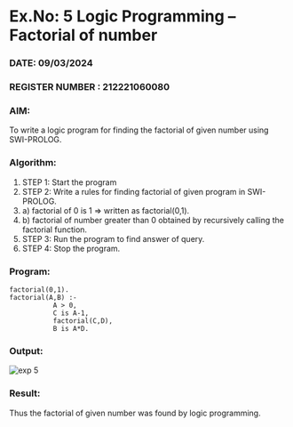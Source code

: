 # Ex.No: 5   Logic Programming – Factorial of number   
### DATE: 09/03/2024                                                                           
### REGISTER NUMBER : 212221060080
### AIM: 
To  write  a logic program for finding the factorial of given number using SWI-PROLOG. 
### Algorithm:
1. STEP 1: Start the program
2. STEP 2:  Write a rules for finding factorial of given program in SWI-PROLOG.
3.   a)	factorial of 0 is 1 => written as factorial(0,1).
4.   b)	factorial of number greater than 0 obtained by recursively calling the factorial    function.
5. STEP 3: Run the program  to find answer of  query.
6. STEP 4: Stop the program.

### Program:
~~~
factorial(0,1).
factorial(A,B) :-  
           A > 0, 
           C is A-1,
           factorial(C,D),
           B is A*D.
~~~



### Output:
![exp 5](https://github.com/Hariniinirah/AI_Lab_2023-24/assets/139902887/e233e425-fe91-4684-aa05-8918bce39b80)




### Result:
Thus the factorial of given number was found by logic programming. 
